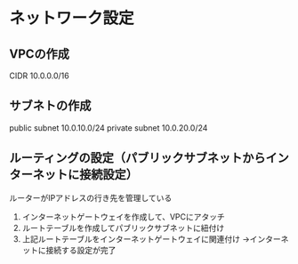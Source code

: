 # ネットワーク設定
## VPCの作成
CIDR 10.0.0.0/16

## サブネトの作成
public subnet 10.0.10.0/24
private subnet 10.0.20.0/24

## ルーティングの設定（パブリックサブネットからインターネットに接続設定）
ルーターがIPアドレスの行き先を管理している
1. インターネットゲートウェイを作成して、VPCにアタッチ
2. ルートテーブルを作成してパブリックサブネットに紐付け
3. 上記ルートテーブルをインターネットゲートウェイに関連付け
→インターネットに接続する設定が完了



